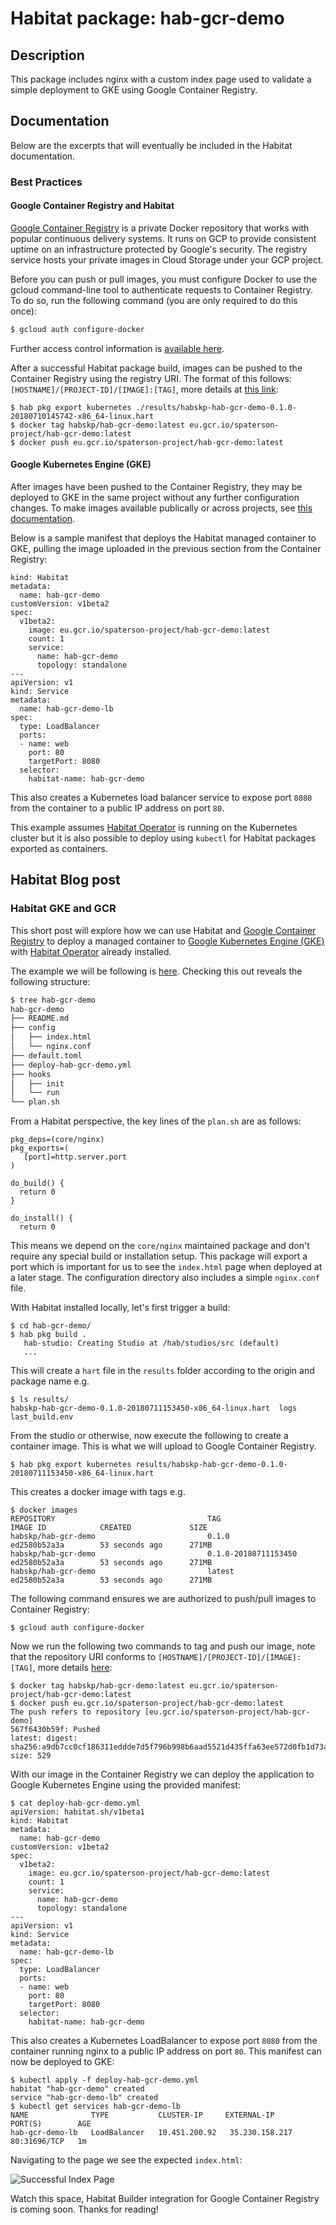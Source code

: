 # Habitat package: hab-gcr-demo

## Description

This package includes nginx with a custom index page used to validate a simple deployment to GKE using Google Container Registry.

## Documentation

Below are the excerpts that will eventually be included in the Habitat documentation.


### Best Practices

#### Google Container Registry and Habitat

[Google Container Registry](https://cloud.google.com/container-registry/) is a private Docker repository that 
works with popular continuous delivery systems. It runs on GCP to provide consistent uptime on an infrastructure 
protected by Google's security. The registry service hosts your private images in Cloud Storage under your GCP project. 

Before you can push or pull images, you must configure Docker to use the gcloud command-line tool to authenticate 
requests to Container Registry. To do so, run the following command (you are only required to do this once):
```bash
$ gcloud auth configure-docker
```
Further access control information is [available here](https://cloud.google.com/container-registry/docs/access-control).

After a successful Habitat package build, images can be pushed to the Container Registry using the registry URI.  The format of this 
follows: `[HOSTNAME]/[PROJECT-ID]/[IMAGE]:[TAG]`, more details at [this link](https://cloud.google.com/container-registry/docs/pushing-and-pulling):

```
$ hab pkg export kubernetes ./results/habskp-hab-gcr-demo-0.1.0-20180710145742-x86_64-linux.hart
$ docker tag habskp/hab-gcr-demo:latest eu.gcr.io/spaterson-project/hab-gcr-demo:latest
$ docker push eu.gcr.io/spaterson-project/hab-gcr-demo:latest
```

#### Google Kubernetes Engine (GKE)

After images have been pushed to the Container Registry, they may be deployed to GKE in the same project without any further configuration changes.  To 
make images available publically or across projects, see [this documentation](https://cloud.google.com/container-registry/docs/access-control). 

Below is a sample manifest that deploys the Habitat managed container to GKE, pulling the image uploaded in the previous section 
from the Container Registry:

```
kind: Habitat
metadata:
  name: hab-gcr-demo
customVersion: v1beta2
spec:
  v1beta2:
    image: eu.gcr.io/spaterson-project/hab-gcr-demo:latest
    count: 1
    service:
      name: hab-gcr-demo
      topology: standalone
---
apiVersion: v1
kind: Service
metadata:
  name: hab-gcr-demo-lb
spec:
  type: LoadBalancer
  ports:
  - name: web
    port: 80
    targetPort: 8080
  selector:
    habitat-name: hab-gcr-demo
```

This also creates a Kubernetes load balancer service to expose port `8080` from the container to a public IP address on port `80`.

This example assumes [Habitat Operator](https://github.com/habitat-sh/habitat-operator) is running on the Kubernetes cluster but it 
is also possible to deploy using `kubectl` for Habitat packages exported as containers.


## Habitat Blog post

### Habitat GKE and GCR

This short post will explore how we can use Habitat and [Google Container Registry](https://cloud.google.com/container-registry/) to deploy a managed container to [Google Kubernetes Engine (GKE)](https://cloud.google.com/kubernetes-engine/) with [Habitat Operator](https://github.com/habitat-sh/habitat-operator) already installed.

The example we will be following is [here](https://github.com/chef-partners/hab-gcr-demo).  Checking this out reveals the following structure:
```bash
$ tree hab-gcr-demo
hab-gcr-demo
├── README.md
├── config
│   ├── index.html
│   └── nginx.conf
├── default.toml
├── deploy-hab-gcr-demo.yml
├── hooks
│   ├── init
│   └── run
└── plan.sh
```

From a Habitat perspective, the key lines of the `plan.sh` are as follows:
```
pkg_deps=(core/nginx)
pkg_exports=(
   [port]=http.server.port
)

do_build() {
  return 0
}

do_install() {
  return 0
```
This means we depend on the `core/nginx` maintained package and don't require any special build or installation setup.  This package will export a port which is important for us to see the `index.html` page when deployed at a later stage.  The configuration directory also includes a simple `nginx.conf` file. 

With Habitat installed locally, let's first trigger a build:
```
$ cd hab-gcr-demo/
$ hab pkg build .
   hab-studio: Creating Studio at /hab/studios/src (default)
   ...   
```
This will create a `hart` file in the `results` folder according to the origin and package name e.g.
```
$ ls results/
habskp-hab-gcr-demo-0.1.0-20180711153450-x86_64-linux.hart	logs
last_build.env
```
From the studio or otherwise, now execute the following to create a container image.  This is what we will upload to Google Container Registry.

```
$ hab pkg export kubernetes results/habskp-hab-gcr-demo-0.1.0-20180711153450-x86_64-linux.hart
```

This creates a docker image with tags e.g.
```
$ docker images
REPOSITORY                                  TAG                     IMAGE ID            CREATED             SIZE
habskp/hab-gcr-demo                         0.1.0                   ed2580b52a3a        53 seconds ago      271MB
habskp/hab-gcr-demo                         0.1.0-20180711153450    ed2580b52a3a        53 seconds ago      271MB
habskp/hab-gcr-demo                         latest                  ed2580b52a3a        53 seconds ago      271MB
```
The following command ensures we are authorized to push/pull images to Container Registry:
```
$ gcloud auth configure-docker
```
Now we run the following two commands to tag and push our image, note that the repository URI conforms to `[HOSTNAME]/[PROJECT-ID]/[IMAGE]:[TAG]`, more details [here](https://cloud.google.com/container-registry/docs/pushing-and-pulling):

```
$ docker tag habskp/hab-gcr-demo:latest eu.gcr.io/spaterson-project/hab-gcr-demo:latest
$ docker push eu.gcr.io/spaterson-project/hab-gcr-demo:latest
The push refers to repository [eu.gcr.io/spaterson-project/hab-gcr-demo]
567f6430b59f: Pushed 
latest: digest: sha256:a9db7cc0cf186311eddde7d5f796b998b6aad5521d435ffa63ee572d0fb1d73a size: 529
```
With our image in the Container Registry we can deploy the application to Google Kubernetes Engine using the provided manifest:

```
$ cat deploy-hab-gcr-demo.yml 
apiVersion: habitat.sh/v1beta1
kind: Habitat
metadata:
  name: hab-gcr-demo
customVersion: v1beta2
spec:
  v1beta2:
    image: eu.gcr.io/spaterson-project/hab-gcr-demo:latest
    count: 1
    service:
      name: hab-gcr-demo
      topology: standalone
---
apiVersion: v1
kind: Service
metadata:
  name: hab-gcr-demo-lb
spec:
  type: LoadBalancer
  ports:
  - name: web
    port: 80
    targetPort: 8080
  selector:
    habitat-name: hab-gcr-demo
```

This also creates a Kubernetes LoadBalancer to expose port `8080` from the container running nginx to a public IP address on port `80`.  This manifest can now be deployed to GKE:

```
$ kubectl apply -f deploy-hab-gcr-demo.yml 
habitat "hab-gcr-demo" created
service "hab-gcr-demo-lb" created
$ kubectl get services hab-gcr-demo-lb
NAME              TYPE           CLUSTER-IP     EXTERNAL-IP      PORT(S)        AGE
hab-gcr-demo-lb   LoadBalancer   10.451.200.92   35.230.158.217   80:31696/TCP   1m
```

Navigating to the page we see the expected `index.html`:

![Successful Index Page](images/success.png)

Watch this space, Habitat Builder integration for Google Container Registry is coming soon.  Thanks for reading! 
